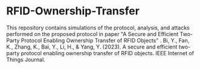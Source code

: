 # RFID-Ownership-Transfer
This repository contains simulations of the protocol, analysis, and attacks performed on the proposed protocol in paper "A Secure and Efficient Two-Party Protocol Enabling Ownership Transfer of RFID Objects" .
Bi, Y., Fan, K., Zhang, K., Bai, Y., Li, H., & Yang, Y. (2023). A secure and efficient two-party protocol enabling ownership transfer of RFID objects. IEEE Internet of Things Journal.
